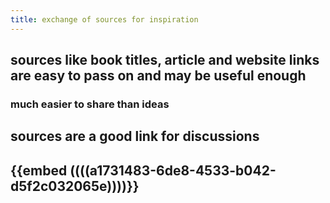```yaml
---
title: exchange of sources for inspiration
---
```


## sources like book titles, article and website links are easy to pass on and may be useful enough
### much easier to share than ideas

## sources are a good link for discussions

## {{embed ((((a1731483-6de8-4533-b042-d5f2c032065e))))}}
